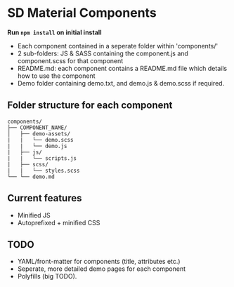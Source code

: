 # SD Material Components 

**Run `npm install` on initial install**

- Each component contained in a seperate folder within 'components/'
- 2 sub-folders: JS & SASS containing the component.js and component.scss for that component
- README.md: each component contains a README.md file which details how to use the component 
- Demo folder containing demo.txt, and demo.js & demo.scss if required.

## Folder structure for each component

```
components/
├── COMPONENT_NAME/ 
│   ├── demo-assets/
|   |   └── demo.scss
|   |   └── demo.js
|   ├── js/
|   |   └── scripts.js
|   ├── scss/
|   |   └── styles.scss
└── └── demo.md
```

## Current features

- Minified JS
- Autoprefixed + minified CSS

## TODO

- YAML/front-matter for components (title, attributes etc.)
- Seperate, more detailed demo pages for each component
- Polyfills (big TODO).